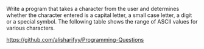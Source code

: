 Write a program that takes a character from the user and determines whether the character entered is a capital letter, a small case letter, a digit or a special symbol. The following table shows the range of ASCII values for various characters.



https://github.com/alisharifyy/Programming-Questions